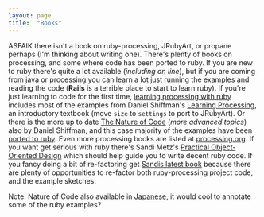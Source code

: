 ```yaml
---
layout: page
title:  "Books"
---
```


ASFAIK there isn't a book on ruby-processing, JRubyArt, or propane perhaps (I'm thinking about writing one). There's plenty of books on processing, and some where code has been ported to ruby. If you are new to ruby there's quite a lot available (_including on line_), but if you are coming from java or processing you can learn a lot just running the examples and reading the code (__Rails__ is a terrible place to start to learn ruby).
If you're just learning to code for the first time, [learning processing with ruby][lruby] includes most of the examples from Daniel Shiffman's [Learning Processing][lprocessing], an introductory textbook (move `size` to `settings` to port to JRubyArt). Or there is the more up to date [The Nature of Code][ncode] (_more advanced topics_) also by Daniel Shiffman, and this case majority of the examples have been [ported to ruby][ncode_ruby]. Even more processing books are listed at [processing.org]. If you want get serious with ruby there's Sandi Metz's [Practical Object-Oriented Design][poodr] which should help guide you to write decent ruby code. If you fancy doing a bit of re-factoring get [Sandis latest book][99] because there are plenty of opportunities to re-factor both ruby-processing project code, and the example sketches.

Note: Nature of Code also available in [Japanese][japanese], it would cool to annotate some of the ruby examples?

[lprocessing]:http://www.learningprocessing.com/
[lruby]:https://github.com/ruby-processing/learning-processing-with-ruby

[ncode]:http://natureofcode.com/
[japanese]:http://www.amazon.co.jp/Nature-Code--Processing%E3%81%A7%E3%81%AF%E3%81%98%E3%82%81%E3%82%8B%E8%87%AA%E7%84%B6%E7%8F%BE%E8%B1%A1%E3%81%AE%E3%82%B7%E3%83%9F%E3%83%A5%E3%83%AC%E3%83%BC%E3%82%B7%E3%83%A7%E3%83%B3--%E3%83%80%E3%83%8B%E3%82%A8%E3%83%AB%E3%83%BB%E3%82%B7%E3%83%95%E3%83%9E%E3%83%B3/dp/4862462456/
[ncode_ruby]:https://github.com/ruby-processing/The-Nature-of-Code-Examples
[processing.org]:http://www.processing.org/books/
[poodr]:http://www.poodr.com/
[99]:http://www.sandimetz.com/99bottles/
